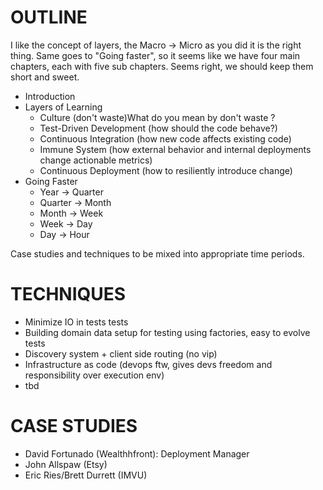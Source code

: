 # OUTLINE

<es>I like the concept of layers, the Macro -> Micro as you did it is the right thing. 
Same goes to "Going faster", so it seems like we have four main chapters, each with five sub chapters. Seems right, we should keep them short and sweet.</es>

* Introduction
* Layers of Learning
	* Culture (don't waste)<es>What do you mean by don't waste ? </es>
	* Test-Driven Development (how should the code behave?)
	* Continuous Integration (how new code affects existing code)
	* Immune System (how external behavior and internal deployments change actionable metrics)
	* Continuous Deployment (how to resiliently introduce change)
* Going Faster
	* Year    -> Quarter
	* Quarter -> Month
	* Month   -> Week
	* Week    -> Day
	* Day     -> Hour

Case studies and techniques to be mixed into appropriate time periods.


# TECHNIQUES

* Minimize IO in tests tests
* Building domain data setup for testing using factories, easy to evolve tests
* Discovery system + client side routing (no vip)
* Infrastructure as code (devops ftw, gives devs freedom and responsibility over execution env)
* tbd


# CASE STUDIES

* David Fortunado (Wealthhfront): Deployment Manager
* John Allspaw (Etsy)
* Eric Ries/Brett Durrett (IMVU)
